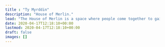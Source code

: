 ```yaml
---
title : "Ty Myrddin"
description: "House of Merlin."
lead: "The House of Merlin is a space where people come together to gain new knowledge and wisdom, and have a good laugh."
date: 2020-04-17T12:18:10+00:00
lastmod: 2020-04-17T12:18:10+00:00
draft: false
images: []
---
```

